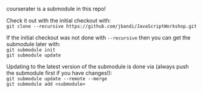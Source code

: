 courserater is a submodule in this repo!

Check it out with the initial checkout with:  
`git clone --recursive https://github.com/jbandi/JavaScriptWorkshop.git`

If the initial checkout was not done with `--recursive` then you can get the submodule later with:  
`git submodule init`  
`git submodule update`	

Updating to the latest version of the submodule is done via (always push the submodule first if you have changes!):  
`git submodule update --remote --merge`  
`git submodule add <submodule>`